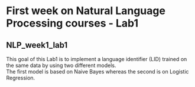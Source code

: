 # First week on Natural Language Processing courses - Lab1
## NLP_week1_lab1

This goal of this Lab1 is to implement a language identifier (LID) trained on the same data by using two different models.<br>
The first model is based on Naive Bayes whereas the second is on Logistic Regression.
